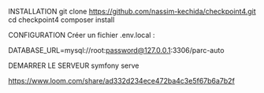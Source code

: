 INSTALLATION
git clone https://github.com/nassim-kechida/checkpoint4.git
cd checkpoint4
composer install

CONFIGURATION
Créer un fichier .env.local :

DATABASE_URL=mysql://root:password@127.0.0.1:3306/parc-auto

DEMARRER LE SERVEUR
symfony serve


https://www.loom.com/share/ad332d234ece472ba4c3e5f67b6a7b2f
